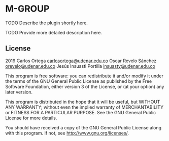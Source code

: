 # M-GROUP #

TODO Describe the plugin shortly here.

TODO Provide more detailed description here.

## License ##

2019 Carlos Ortega <carlosortega@udenar.edu.co> Oscar Revelo Sánchez <orevelo@udenar.edu.co> Jesús Insuasti Portilla <insuasty@udenar.edu.co>

This program is free software: you can redistribute it and/or modify it under
the terms of the GNU General Public License as published by the Free Software
Foundation, either version 3 of the License, or (at your option) any later
version.

This program is distributed in the hope that it will be useful, but WITHOUT ANY
WARRANTY; without even the implied warranty of MERCHANTABILITY or FITNESS FOR A
PARTICULAR PURPOSE.  See the GNU General Public License for more details.

You should have received a copy of the GNU General Public License along with
this program.  If not, see <http://www.gnu.org/licenses/>.
